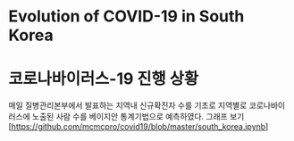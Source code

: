 # Evolution of COVID-19 in South Korea
# 코로나바이러스-19 진행 상황

매일 질병관리본부에서 발표하는 지역내 신규확진자 수를 기초로 지역별로 코로나바이러스에 노출된 사람 수를 베이지안 통계기법으로 예측하였다.
그래프 보기 [https://github.com/mcmcpro/covid19/blob/master/south_korea.ipynb]
